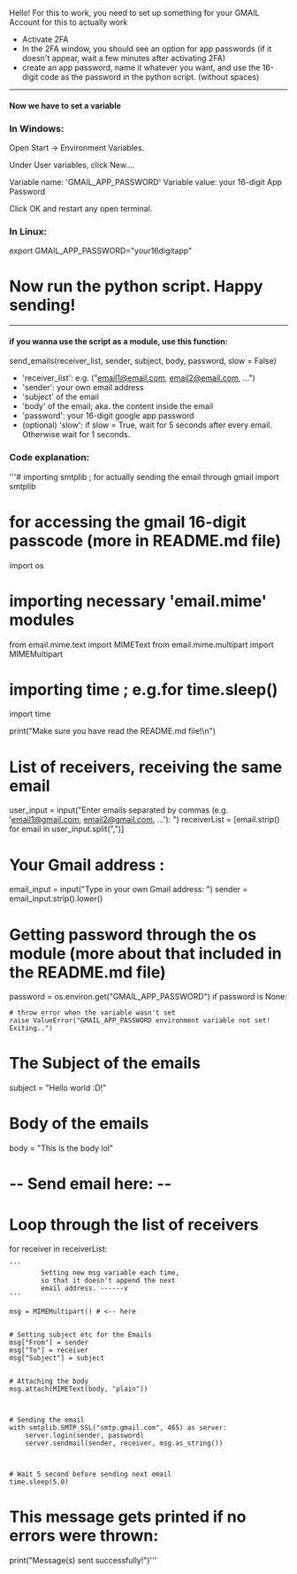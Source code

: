 Hello! For this to work, you need to set up something for your GMAIL Account for this to actually work
- Activate 2FA
- In the 2FA window, you should see an option for app passwords (if it doesn't appear, wait a few minutes after activating 2FA)
- create an app password, name it whatever you want, and use the 16-digit code as the password in the python script. (without spaces)

---

#### Now we have to set a variable

### In Windows:
Open Start → Environment Variables.

Under User variables, click New….

Variable name: 'GMAIL_APP_PASSWORD'
Variable value: your 16-digit App Password

Click OK and restart any open terminal.

### In Linux:
export GMAIL_APP_PASSWORD="your16digitapp"

# Now run the python script. Happy sending!


---

#### if you wanna use the script as a module, use this function:
send_emails(receiver_list, sender, subject, body, password, slow = False)

- 'receiver_list': e.g. ("email1@email.com, email2@email.com, ...")
- 'sender': your own email address
- 'subject' of the email
- 'body' of the email; aka. the content inside the email
- 'password': your 16-digit google app password
- (optional) 'slow': if slow = True, wait for 5 seconds after every email. Otherwise wait for 1 seconds.
### Code explanation:
'''# importing smtplib ; for actually sending the email through gmail
import smtplib

# for accessing the gmail 16-digit passcode (more in README.md file)
import os

# importing necessary 'email.mime' modules
from email.mime.text import MIMEText
from email.mime.multipart import MIMEMultipart

# importing time ; e.g.for time.sleep()
import time


print("Make sure you have read the README.md file!\n")


# List of receivers, receiving the same email
user_input = input("Enter emails separated by commas (e.g. 'email1@gmail.com, email2@gmail.com, ...'): ")
receiverList = [email.strip() for email in user_input.split(",")]

# Your Gmail address :                             

email_input = input("Type in your own Gmail address: ")
sender = email_input.strip().lower()

# Getting password through the os module (more about that included in the README.md file)

password = os.environ.get("GMAIL_APP_PASSWORD")
if password is None:

    # throw error when the variable wasn't set
    raise ValueError("GMAIL_APP_PASSWORD environment variable not set! Exiting..")


# The Subject of the emails
subject = "Hello world :D!"

# Body of the emails
body = "This is the body lol"




# -- Send email here: --

# Loop through the list of receivers
for receiver in receiverList:
    
    ''' 
            Setting new msg variable each time,
            so that it doesn't append the next 
            email address. ------v
    '''

    msg = MIMEMultipart() # <-- here
    

    # Setting subject etc for the Emails
    msg["From"] = sender
    msg["To"] = receiver
    msg["Subject"] = subject

    
    # Attaching the body
    msg.attach(MIMEText(body, "plain"))
    


    # Sending the email
    with smtplib.SMTP_SSL("smtp.gmail.com", 465) as server:
        server.login(sender, password)
        server.sendmail(sender, receiver, msg.as_string())
    


    # Wait 5 second before sending next email
    time.sleep(5.0)



# This message gets printed if no errors were thrown:
print("Message(s) sent successfully!")'''
